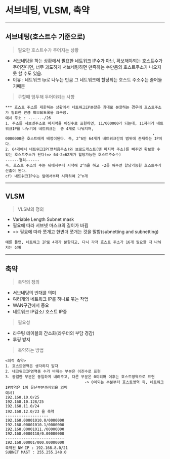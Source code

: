 # 서브네팅, VLSM, 축약
---
서브네팅(호스트수 기준으로)
---
> 필요한 호스트수가 주어지는 상황<br>
- 서브네팅을 하는 상황에서 필요한 네트워크 IP수가 아닌, 확보해야되는 호스트수가 주어진다면, 너무 과도하게 서브네팅하면 만족하는 수만큼의 호스트주소가 나오지 못 할 수도 있음.
- 이유 : 네트워크 Ip로 나누는 만큼 그 네트워크에 할당되는 호스트 주소수는 줄어들기때문

> 구할때 엄두해 두어야되는 사항<br>
```
*** 호스트 주소를 제한하는 상황에서 네트워크IP분할은 최대로 분할하는 경우에 호스트주소가 필요한 만큼 확보되도록을 요구함.
예시 주소 : -.-.-.-/26
1. 주소를 서브넷주소로 마지막을 이진수로 표현하면, 11/000000가 되는데, 11자리가 네트워크IP를 나누기에 네트워크는  총 4개로 나눠지며,
                                                                 , 0000000은 호스트에게 배정이된다. 즉, 2^6인 64개가 네트워크간의 범위에 존재하는 IP이다.
2. 64개에서 네트워크IP(맨처음주소)와 브로드캐스트(맨 마지막 주소)를 빼주면 확보할 수 있는 호스트주소가 된다(=> 64-2=62개가 할당가능한 호스트주소수)
------정리------
즉, 호스트 주소의 수는 뒤에서부터 시작해 2^n을 하고 -2를 해주면 할당가능한 호스트수가 산출이 된다.
cf) 네트워크IP수는 앞에서부터 시작하여 2^n개
```
---
VLSM
---
> VLSM의 정의<br>
- Variable Length Subnet mask
- 필요에 따라 서브넷 마스크의 길이가 바뀜
- => 필요에 따라 쪼개고 한번더 쪼개는 것을 말함(subnetting and subnetting)
```
예를 들면, 네트워크 IP로 4개가 분할되고, 다시 각각 호스트 주소가 16개 필요할 때 나눠지는 상황
```
---
축약
---
> 축약의 정의<br>
- 서브네팅의 반대를 의미
- 여러개의 네트워크 IP를 하나로 묶는 작업
- WAN구간에서 중요
- 네트워크 IP감소/ 호스트 IP증
> 필요성<br>
- 라우팅 테이블의 간소화(라우터의 부담 경감)
- 루핑 방지
> 축약하는 방법<br>
```
<최적 축약>
1. 호스트영역은 생각하지 말자
2. 네크워크IP영역중 수가 바뀌는 부분은 이진수로 표현
3. 동일한 부분은 동일하게 내려주고, 다른 부분은 0이되며 이후는 호스트영역으로 표현
                                   -> 0이되는 부분부터 호스트영역 즉, 네트워크 IP영역은 1이 끝난부분까지임을 의미
예시)
192.168.10.0/25
192.168.10.128/25
192.168.11.0/24
192.168.12.0/23 을 축약
-------------------
192.168.00001010.0/0000000
192.168.00001010.1/0000000
192.168.00001011./00000000
192.168.0000110/0.00000000
--------------------------
192.168.00001/000.00000000
축약된 NW IP : 192.168.8.0/21
SUBNET MAST : 255.255.248.0
```
















